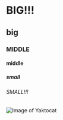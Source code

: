 # BIG!!!
## big
### MIDDLE
#### middle
##### small
###### SMALL!!!
![Image of Yaktocat](https://octodex.github.com/images/yaktocat.png)
